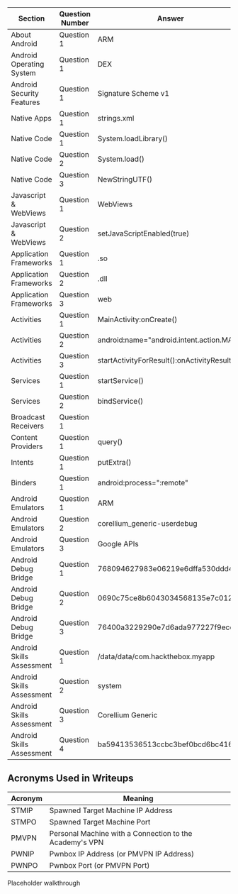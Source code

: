 

| Section                   | Question Number | Answer                                      |
| ------------------------- | --------------- | ------------------------------------------- |
| About Android             | Question 1      | ARM                                         |
| Android Operating System  | Question 1      | DEX                                         |
| Android Security Features | Question 1      | Signature Scheme v1                         |
| Native Apps               | Question 1      | strings.xml                                 |
| Native Code               | Question 1      | System.loadLibrary()                        |
| Native Code               | Question 2      | System.load()                               |
| Native Code               | Question 3      | NewStringUTF()                              |
| Javascript & WebViews     | Question 1      | WebViews                                    |
| Javascript & WebViews     | Question 2      | setJavaScriptEnabled(true)                  |
| Application Frameworks    | Question 1      | .so                                         |
| Application Frameworks    | Question 2      | .dll                                        |
| Application Frameworks    | Question 3      | web                                         |
| Activities                | Question 1      | MainActivity:onCreate()                     |
| Activities                | Question 2      | android:name="android.intent.action.MAIN"   |
| Activities                | Question 3      | startActivityForResult():onActivityResult() |
| Services                  | Question 1      | startService()                              |
| Services                  | Question 2      | bindService()                               |
| Broadcast Receivers       | Question 1      | <receiver>                                  |
| Content Providers         | Question 1      | query()                                     |
| Intents                   | Question 1      | putExtra()                                  |
| Binders                   | Question 1      | android:process=":remote"                   |
| Android Emulators         | Question 1      | ARM                                         |
| Android Emulators         | Question 2      | corellium\_generic-userdebug                |
| Android Emulators         | Question 3      | Google APIs                                 |
| Android Debug Bridge      | Question 1      | 768094627983e06219e6dffa530ddd4f            |
| Android Debug Bridge      | Question 2      | 0690c75ce8b6043034568135e7c0124a            |
| Android Debug Bridge      | Question 3      | 76400a3229290e7d6ada977227f9ecc3            |
| Android Skills Assessment | Question 1      | /data/data/com.hackthebox.myapp             |
| Android Skills Assessment | Question 2      | system                                      |
| Android Skills Assessment | Question 3      | Corellium Generic                           |
| Android Skills Assessment | Question 4      | ba59413536513ccbc3bef0bcd6bc4165            |

## Acronyms Used in Writeups

| Acronym | Meaning |
| --- | --- |
| STMIP | Spawned Target Machine IP Address |
| STMPO | Spawned Target Machine Port |
| PMVPN | Personal Machine with a Connection to the Academy's VPN |
| PWNIP | Pwnbox IP Address (or PMVPN IP Address) |
| PWNPO | Pwnbox Port (or PMVPN Port) |

Placeholder walkthrough